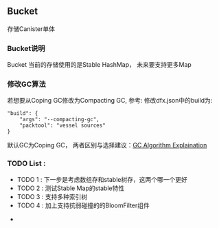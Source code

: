 ## Bucket
存储Canister单体

### Bucket说明
Bucket 当前的存储使用的是Stable HashMap， 未来要支持更多Map

### 修改GC算法
若想要从Coping GC修改为Compacting GC, 参考:
修改dfx.json中的build为:

```
"build": {
    "args": "--compacting-gc",
    "packtool": "vessel sources"
}
```

默认GC为Coping GC， 两者区别与选择建议：[GC Algorithm Explaination](https://github.com/C-B-Elite/Internet-Computer-Research/blob/main/Storage/GC.md)

### TODO List :
* TODO 1 : 下一步是考虑数组存和stable树存，这两个哪一个更好
* TODO 2 : 测试Stable Map的stable特性
* TODO 3 : 支持多种索引树
* TODO 4 : 加上支持抗弱碰撞的的BloomFilter组件
-